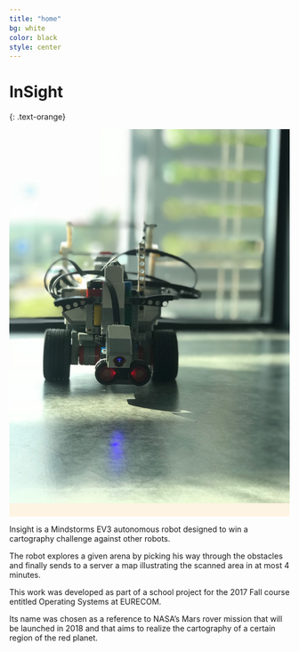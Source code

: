 ```yaml
---
title: "home"
bg: white
color: black
style: center
---
```


# InSight
{: .text-orange}

<span class="fa-stack subtlecircle logo" style="font-size:100px; background:rgba(255,166,0,0.1)">
  <i class="fa fa-circle fa-stack-2x text-white logo"></i>
  <img alt="Robot Name" class="fa fa-stack-1x text-orange logo" src="img/IMG_4103.jpg">
</span>


Insight is a Mindstorms EV3 autonomous robot designed to win a cartography challenge against other robots.

The robot explores a given arena by picking his way through the obstacles and finally sends to a server a map illustrating the scanned area in at most 4 minutes.

This work was developed as part of a school project for the 2017 Fall course entitled Operating Systems at EURECOM.

Its name was chosen as a reference to NASA’s Mars rover mission that will be launched in 2018 and that aims to realize the cartography of a certain region of the red planet.
